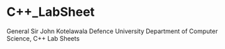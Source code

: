 # C++_LabSheet
General Sir John Kotelawala Defence University Department of Computer Science, C++ Lab Sheets
